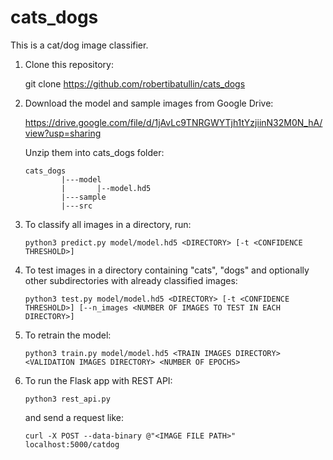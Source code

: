 # cats_dogs

This is a cat/dog image classifier.

1) Clone this repository:

    git clone https://github.com/robertibatullin/cats_dogs
    
2) Download the model and sample images from Google Drive:

    https://drive.google.com/file/d/1jAvLc9TNRGWYTjh1tYzjiinN32M0N_hA/view?usp=sharing

    Unzip them into cats_dogs folder:
    
    ```
    cats_dogs
            |---model
            |       |--model.hd5
            |---sample
            |---src
    ```

3) To classify all images in a directory, run:

    ```
    python3 predict.py model/model.hd5 <DIRECTORY> [-t <CONFIDENCE THRESHOLD>]
    ```

4) To test images in a directory containing "cats", "dogs" and optionally other subdirectories with already classified images:

    ```
    python3 test.py model/model.hd5 <DIRECTORY> [-t <CONFIDENCE THRESHOLD>] [--n_images <NUMBER OF IMAGES TO TEST IN EACH DIRECTORY>]
    ```
   
5) To retrain the model:

    ```
    python3 train.py model/model.hd5 <TRAIN IMAGES DIRECTORY> <VALIDATION IMAGES DIRECTORY> <NUMBER OF EPOCHS>
    ```

6) To run the Flask app with REST API:

    ```
    python3 rest_api.py
    ```
    
    and send a request like:
    
    ```
    curl -X POST --data-binary @"<IMAGE FILE PATH>" localhost:5000/catdog
    ```

 
